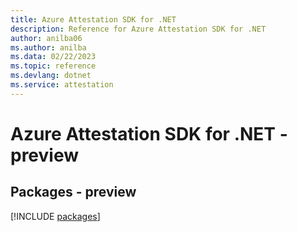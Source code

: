 ```yaml
---
title: Azure Attestation SDK for .NET
description: Reference for Azure Attestation SDK for .NET
author: anilba06
ms.author: anilba
ms.data: 02/22/2023
ms.topic: reference
ms.devlang: dotnet
ms.service: attestation
---
```

# Azure Attestation SDK for .NET - preview
## Packages - preview
[!INCLUDE [packages](attestation-index.md)]